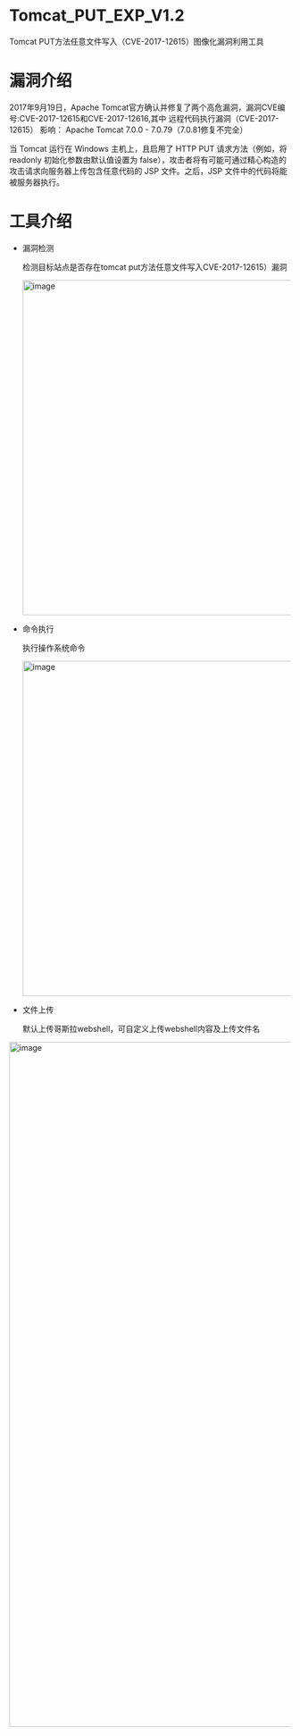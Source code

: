 # Tomcat_PUT_EXP_V1.2
Tomcat PUT方法任意文件写入（CVE-2017-12615）图像化漏洞利用工具

# 漏洞介绍
  2017年9月19日，Apache Tomcat官方确认并修复了两个高危漏洞，漏洞CVE编号:CVE-2017-12615和CVE-2017-12616,其中 远程代码执行漏洞（CVE-2017-12615）    影响： Apache Tomcat 7.0.0 - 7.0.79（7.0.81修复不完全）

  当 Tomcat 运行在 Windows 主机上，且启用了 HTTP PUT 请求方法（例如，将 readonly 初始化参数由默认值设置为 false），攻击者将有可能可通过精心构造的攻击请求向服务器上传包含任意代码的 JSP 文件。之后，JSP 文件中的代码将能被服务器执行。
 # 
# 工具介绍
- 漏洞检测

  检测目标站点是否存在tomcat put方法任意文件写入CVE-2017-12615）漏洞
  
  <img width="600" alt="image" src="https://user-images.githubusercontent.com/105373673/224598722-b892d618-5153-466a-8fea-1716c3e5e1f6.png">
  
- 命令执行

  执行操作系统命令
  
  <img width="600" alt="image" src="https://user-images.githubusercontent.com/105373673/224598759-faefbf79-5b90-45f9-bcc2-99de5bd3ad57.png">
  
- 文件上传

  默认上传哥斯拉webshell，可自定义上传webshell内容及上传文件名
  
<img width="1227" alt="image" src="https://user-images.githubusercontent.com/105373673/224598784-8a78eb59-58fa-4896-b769-1b9836b6efef.png">

